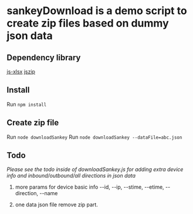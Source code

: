 # sankeyDownload is a demo script to create zip files based on dummy json data
## Dependency library
[js-xlsx](https://github.com/SheetJS/js-xlsx)
[jszip](https://stuk.github.io/jszip/)

## Install

Run `npm install`

## Create zip file
Run `node downloadSankey`
Run `node downloadSankey --dataFile=abc.json`


## Todo
*Please see the todo inside of downloadSankey.js for adding extra device info and inbound/outbound/all directions in json data*
1. more params for device basic info 
--id, --ip, --stime, --etime, --direction, --name

2. one data json file
remove zip part.


